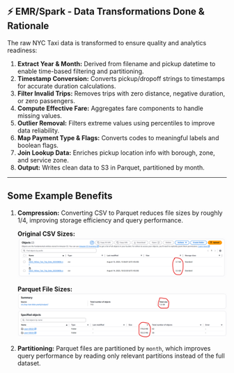 ## ⚡ EMR/Spark - Data Transformations Done & Rationale

The raw NYC Taxi data is transformed to ensure quality and analytics readiness:

1. **Extract Year & Month:** Derived from filename and pickup datetime to enable time-based filtering and partitioning.  
2. **Timestamp Conversion:** Converts pickup/dropoff strings to timestamps for accurate duration calculations.  
3. **Filter Invalid Trips:** Removes trips with zero distance, negative duration, or zero passengers.  
4. **Compute Effective Fare:** Aggregates fare components to handle missing values.  
5. **Outlier Removal:** Filters extreme values using percentiles to improve data reliability.  
6. **Map Payment Type & Flags:** Converts codes to meaningful labels and boolean flags.  
7. **Join Lookup Data:** Enriches pickup location info with borough, zone, and service zone.  
8. **Output:** Writes clean data to S3 in Parquet, partitioned by month.

---

## Some Example Benefits

1. **Compression:** Converting CSV to Parquet reduces file sizes by roughly 1/4, improving storage efficiency and query performance.

   **Original CSV Sizes:**  
   ![Original CSV Sizes](https://github.com/adiman1/yellowcab-data-orchestrator/raw/f5fe7e518bf0b8e9900fc5ad6221bc9fe6d5a65f/media/raw_sizes_csv.png)

   **Parquet File Sizes:**  
   ![Parquet Folders Size](https://github.com/adiman1/yellowcab-data-orchestrator/blob/5558b508430bfdac1d8b2d2d56fac6ce78f5b6f6/media/parquet_folders_sizes.png)


2. **Partitioning:** Parquet files are partitioned by `month`, which improves query performance by reading only relevant partitions instead of the full dataset.
